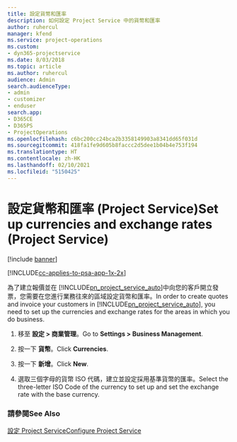 ```yaml
---
title: 設定貨幣和匯率
description: 如何設定 Project Service 中的貨幣和匯率
author: ruhercul
manager: kfend
ms.service: project-operations
ms.custom:
- dyn365-projectservice
ms.date: 8/03/2018
ms.topic: article
ms.author: ruhercul
audience: Admin
search.audienceType:
- admin
- customizer
- enduser
search.app:
- D365CE
- D365PS
- ProjectOperations
ms.openlocfilehash: c6bc200cc24bca2b3358149903a8341dd65f031d
ms.sourcegitcommit: 418fa1fe9d605b8faccc2d5dee1b04b4e753f194
ms.translationtype: HT
ms.contentlocale: zh-HK
ms.lasthandoff: 02/10/2021
ms.locfileid: "5150425"
---
```

# <a name="set-up-currencies-and-exchange-rates-project-service"></a><span data-ttu-id="00109-103">設定貨幣和匯率 (Project Service)</span><span class="sxs-lookup"><span data-stu-id="00109-103">Set up currencies and exchange rates (Project Service)</span></span>

[!include [banner](../includes/psa-now-project-operations.md)]

[!INCLUDE[cc-applies-to-psa-app-1x-2x](../includes/cc-applies-to-psa-app-1x-2x.md)]

<span data-ttu-id="00109-104">為了建立報價並在 [!INCLUDE[pn_project_service_auto](../includes/pn-project-service-auto.md)]中向您的客戶開立發票，您需要在您進行業務往來的區域設定貨幣和匯率。</span><span class="sxs-lookup"><span data-stu-id="00109-104">In order to create quotes and invoice your customers in [!INCLUDE[pn_project_service_auto](../includes/pn-project-service-auto.md)], you need to set up the currencies and exchange rates for the areas in which you do business.</span></span>  
  
1.  <span data-ttu-id="00109-105">移至 **設定 > 商業管理**。</span><span class="sxs-lookup"><span data-stu-id="00109-105">Go to **Settings > Business Management**.</span></span>  
  
2.  <span data-ttu-id="00109-106">按一下 **貨幣**。</span><span class="sxs-lookup"><span data-stu-id="00109-106">Click **Currencies**.</span></span>  
  
3.  <span data-ttu-id="00109-107">按一下 **新增**。</span><span class="sxs-lookup"><span data-stu-id="00109-107">Click **New**.</span></span>  
  
4.  <span data-ttu-id="00109-108">選取三個字母的貨幣 ISO 代碼，建立並設定採用基準貨幣的匯率。</span><span class="sxs-lookup"><span data-stu-id="00109-108">Select the three-letter ISO Code of the currency to set up and set the exchange rate with the base currency.</span></span>  
  
### <a name="see-also"></a><span data-ttu-id="00109-109">請參閱</span><span class="sxs-lookup"><span data-stu-id="00109-109">See Also</span></span>  
 [<span data-ttu-id="00109-110">設定 Project Service</span><span class="sxs-lookup"><span data-stu-id="00109-110">Configure Project Service</span></span>](../psa/configure.md)
